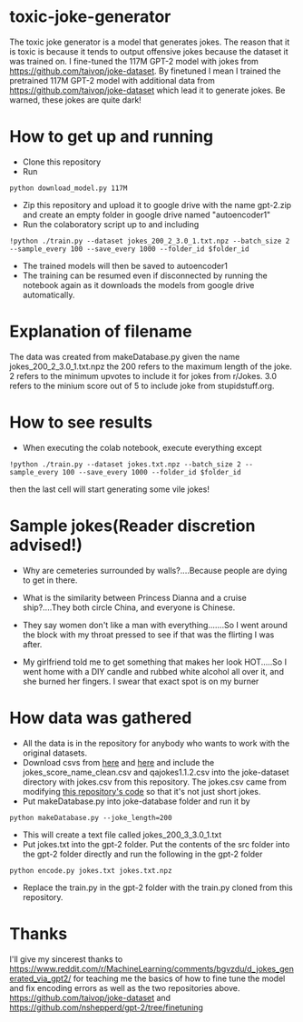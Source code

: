 # toxic-joke-generator
The toxic joke generator is a model that generates jokes. The reason that it is toxic is because it tends to output offensive jokes because the dataset it was trained on.
I fine-tuned the 117M GPT-2 model with jokes from https://github.com/taivop/joke-dataset. By finetuned I mean I trained the pretrained 117M GPT-2 model with additional data from  https://github.com/taivop/joke-dataset which lead it to generate jokes. Be warned, these jokes are quite dark!
# How to get up and running
- Clone this repository
- Run
~~~
python download_model.py 117M
~~~
- Zip this repository and upload it to google drive with the name gpt-2.zip and create an empty folder in google drive named "autoencoder1"
- Run the colaboratory script up to and including 
~~~
!python ./train.py --dataset jokes_200_2_3.0_1.txt.npz --batch_size 2 --sample_every 100 --save_every 1000 --folder_id $folder_id
~~~
- The trained models will then be saved to autoencoder1
- The training can be resumed even if disconnected by running the notebook again as it downloads the models from google drive automatically.
# Explanation of filename
The data was created from makeDatabase.py given the name jokes_200_2_3.0_1.txt.npz
the 200 refers to the maximum length of the joke. 2 refers to the minimum upvotes to include it for jokes from r/Jokes. 3.0 refers to the minium score out of 5 to include joke from stupidstuff.org.
# How to see results
- When executing the colab notebook, execute everything except
~~~
!python ./train.py --dataset jokes.txt.npz --batch_size 2 --sample_every 100 --save_every 1000 --folder_id $folder_id
~~~
then the last cell will start generating some vile jokes!
# Sample jokes(Reader discretion advised!)
- Why are cemeteries surrounded by walls?....Because people are dying to get in there.

- What is the similarity between Princess Dianna and a cruise ship?....They both circle China, and everyone is Chinese.

- They say women don't like a man with everything.......So I went around the block with my throat pressed to see if that was the flirting I was after.

- My girlfriend told me to get something that makes her look HOT.....So I went home with a DIY candle and rubbed white alcohol all over it, and she burned her fingers.  I swear that exact spot is on my burner
# How data was gathered
- All the data is in the repository for anybody who wants to work with the original datasets.
- Download csvs from [here](https://www.kaggle.com/cuddlefish/reddit-rjokes) and [here](https://www.kaggle.com/bfinan/jokes-question-and-answer) and include the jokes_score_name_clean.csv and qajokes1.1.2.csv into the joke-dataset directory with jokes.csv from this repository. The jokes.csv came from modifying [this repository's code](https://github.com/amoudgl/short-jokes-dataset) so that it's not just short jokes.
- Put makeDatabase.py into joke-database folder and run it by
~~~
python makeDatabase.py --joke_length=200
~~~
- This will create a text file called jokes_200_3_3.0_1.txt
- Put jokes.txt into the gpt-2 folder. Put the contents of the src folder into the gpt-2 folder directly and run the following in the gpt-2 folder
~~~
python encode.py jokes.txt jokes.txt.npz
~~~
- Replace the train.py in the gpt-2 folder with the train.py cloned from this repository.
# Thanks
I'll give my sincerest thanks to 
https://www.reddit.com/r/MachineLearning/comments/bgvzdu/d_jokes_generated_via_gpt2/ for teaching me the basics of how to fine tune the model and fix encoding errors as well as the two repositories above.
https://github.com/taivop/joke-dataset
and 
https://github.com/nshepperd/gpt-2/tree/finetuning
